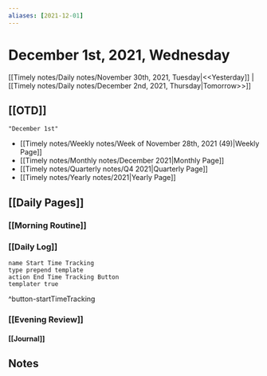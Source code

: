```yaml
---
aliases: [2021-12-01]
---
```


# December 1st, 2021, Wednesday

[[Timely notes/Daily notes/November 30th, 2021, Tuesday|<<Yesterday]] | [[Timely notes/Daily notes/December 2nd, 2021, Thursday|Tomorrow>>]]

## [[OTD]]
```query
"December 1st"
```
- [[Timely notes/Weekly notes/Week of November 28th, 2021 (49)|Weekly Page]]
- [[Timely notes/Monthly notes/December 2021|Monthly Page]]
- [[Timely notes/Quarterly notes/Q4 2021|Quarterly Page]]
- [[Timely notes/Yearly notes/2021|Yearly Page]]

## [[Daily Pages]]

### [[Morning Routine]]

### [[Daily Log]]

```button
name Start Time Tracking
type prepend template
action End Time Tracking Button
templater true
```
^button-startTimeTracking

### [[Evening Review]]

#### [[Journal]]

## Notes
